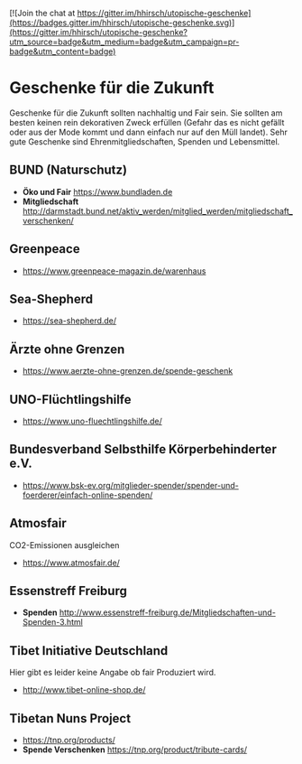 [![Join the chat at https://gitter.im/hhirsch/utopische-geschenke](https://badges.gitter.im/hhirsch/utopische-geschenke.svg)](https://gitter.im/hhirsch/utopische-geschenke?utm_source=badge&utm_medium=badge&utm_campaign=pr-badge&utm_content=badge)
# Geschenke für die Zukunft
Geschenke für die Zukunft sollten nachhaltig und Fair sein. Sie sollten am besten keinen rein dekorativen Zweck erfüllen (Gefahr das es nicht gefällt oder aus der Mode kommt und dann einfach nur auf den Müll landet). Sehr gute Geschenke sind
Ehrenmitgliedschaften, Spenden und Lebensmittel.
## BUND (Naturschutz)
- **Öko und Fair** https://www.bundladen.de
- **Mitgliedschaft** http://darmstadt.bund.net/aktiv_werden/mitglied_werden/mitgliedschaft_verschenken/

## Greenpeace
- https://www.greenpeace-magazin.de/warenhaus

## Sea-Shepherd
- https://sea-shepherd.de/

## Ärzte ohne Grenzen
- https://www.aerzte-ohne-grenzen.de/spende-geschenk

## UNO-Flüchtlingshilfe
- https://www.uno-fluechtlingshilfe.de/

## Bundesverband Selbsthilfe Körperbehinderter e.V.
- https://www.bsk-ev.org/mitglieder-spender/spender-und-foerderer/einfach-online-spenden/

## Atmosfair
CO2-Emissionen ausgleichen
- https://www.atmosfair.de/

## Essenstreff Freiburg
- **Spenden** http://www.essenstreff-freiburg.de/Mitgliedschaften-und-Spenden-3.html

## Tibet Initiative Deutschland 
Hier gibt es leider keine Angabe ob fair Produziert wird.
- http://www.tibet-online-shop.de/

## Tibetan Nuns Project
- https://tnp.org/products/
- **Spende Verschenken** https://tnp.org/product/tribute-cards/
